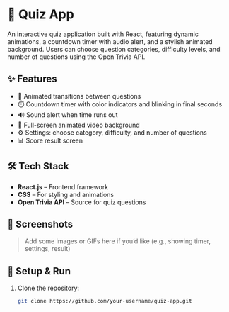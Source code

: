 # 🚀 Quiz App

An interactive quiz application built with React, featuring dynamic animations, a countdown timer with audio alert, and a stylish animated background. Users can choose question categories, difficulty levels, and number of questions using the Open Trivia API.

## ✨ Features

- 🎯 Animated transitions between questions
- ⏱️ Countdown timer with color indicators and blinking in final seconds
- 🔊 Sound alert when time runs out
- 🎥 Full-screen animated video background
- ⚙️ Settings: choose category, difficulty, and number of questions
- 📊 Score result screen

## 🛠️ Tech Stack

- **React.js** – Frontend framework
- **CSS** – For styling and animations
- **Open Trivia API** – Source for quiz questions

## 📸 Screenshots

> Add some images or GIFs here if you’d like (e.g., showing timer, settings, result)

## 🔧 Setup & Run

1. Clone the repository:

   ```bash
   git clone https://github.com/your-username/quiz-app.git
